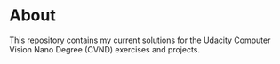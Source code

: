 # About
This repository contains my current solutions for the Udacity Computer Vision Nano Degree (CVND) exercises and projects.

